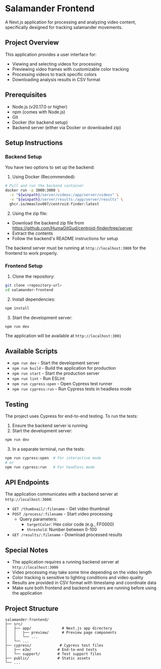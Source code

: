 # Salamander Frontend

A Next.js application for processing and analyzing video content, specifically designed for tracking salamander movements.

## Project Overview

This application provides a user interface for:
- Viewing and selecting videos for processing
- Previewing video frames with customizable color tracking
- Processing videos to track specific colors
- Downloading analysis results in CSV format

## Prerequisites

- Node.js (v20.17.0 or higher)
- npm (comes with Node.js)
- Git
- Docker (for backend setup)
- Backend server (either via Docker or downloaded zip)

## Setup Instructions

### Backend Setup

You have two options to set up the backend:

1. Using Docker (Recommended):
```bash
# Pull and run the backend container
docker run -p 3000:3000 \
  -v "${winpath}/server/videos:/app/server/videos" \
  -v "${winpath}/server/results:/app/server/results" \
  ghcr.io/mmaslov007/centroid-finder:latest
```

2. Using the zip file:
- Download the backend zip file from https://github.com/HumaGitGud/centroid-finder/tree/server
- Extract the contents
- Follow the backend's README instructions for setup

The backend server must be running at `http://localhost:3000` for the frontend to work properly.

### Frontend Setup

1. Clone the repository:
```bash
git clone <repository-url>
cd salamander-frontend
```

2. Install dependencies:
```bash
npm install
```

3. Start the development server:
```bash
npm run dev
```

The application will be available at `http://localhost:3001`

## Available Scripts

- `npm run dev` - Start the development server
- `npm run build` - Build the application for production
- `npm run start` - Start the production server
- `npm run lint` - Run ESLint
- `npm run cypress:open` - Open Cypress test runner
- `npm run cypress:run` - Run Cypress tests in headless mode

## Testing

The project uses Cypress for end-to-end testing. To run the tests:

1. Ensure the backend server is running
2. Start the development server:
```bash
npm run dev
```

3. In a separate terminal, run the tests:
```bash
npm run cypress:open  # For interactive mode
# or
npm run cypress:run   # For headless mode
```

## API Endpoints

The application communicates with a backend server at `http://localhost:3000`:

- `GET /thumbnail/:filename` - Get video thumbnail
- `POST /process/:filename` - Start video processing
  - Query parameters:
    - `targetColor`: Hex color code (e.g., FF0000)
    - `threshold`: Number between 0-100
- `GET /results/:filename` - Download processed results

## Special Notes

- The application requires a running backend server at `http://localhost:3000`
- Video processing may take some time depending on the video length
- Color tracking is sensitive to lighting conditions and video quality
- Results are provided in CSV format with timestamp and coordinate data
- Make sure both frontend and backend servers are running before using the application

## Project Structure

```
salamander-frontend/
├── src/
│   ├── app/              # Next.js app directory
│   │   ├── preview/      # Preview page components
│   │   └── ...
│   └── ...
├── cypress/             # Cypress test files
│   ├── e2e/            # End-to-end tests
│   └── support/        # Test support files
├── public/             # Static assets
└── ...
```
